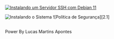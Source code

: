 [![Instalando um Servidor SSH com Debian 11](http://img.youtube.com/vi/OqOzyvsS_hk/0.jpg)](http://www.youtube.com/watch?v=OqOzyvsS_hk "Vídeo do passo a passo monstrado abaixo")






![Instalando o Sistema][1.1]
![Política de Segurança][2.1]

<!-- Icons -->
[1.1]: 
[2.1]:

<br>Power By Lucas Martins Apontes </br>
